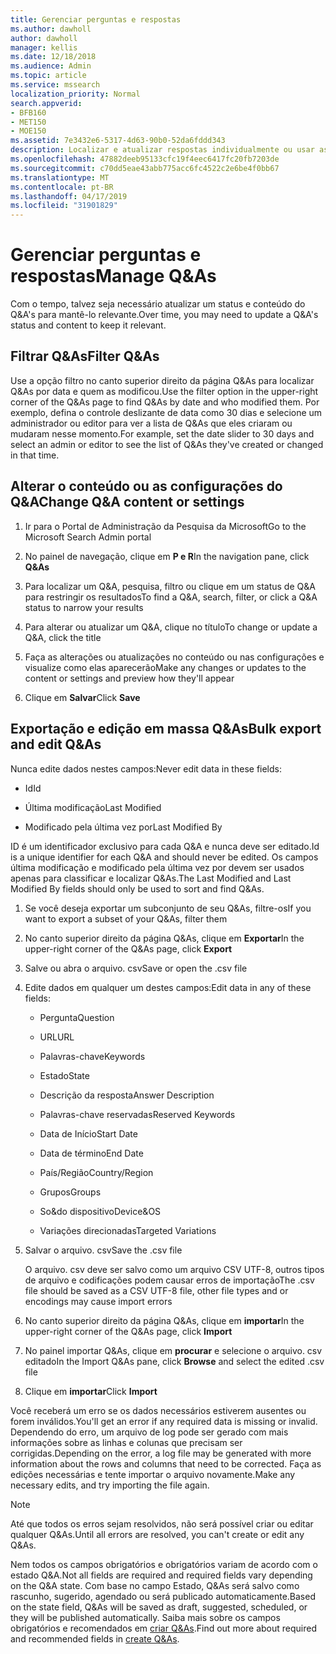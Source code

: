 ```yaml
---
title: Gerenciar perguntas e respostas
ms.author: dawholl
author: dawholl
manager: kellis
ms.date: 12/18/2018
ms.audience: Admin
ms.topic: article
ms.service: mssearch
localization_priority: Normal
search.appverid:
- BFB160
- MET150
- MOE150
ms.assetid: 7e3432e6-5317-4d63-90b0-52da6fddd343
description: Localizar e atualizar respostas individualmente ou usar as ferramentas de pesquisa da Microsoft disponíveis para editar todas de uma só vez
ms.openlocfilehash: 47882deeb95133cfc19f4eec6417fc20fb7203de
ms.sourcegitcommit: c70dd5eae43abb775acc6fc4522c2e6be4f0bb67
ms.translationtype: MT
ms.contentlocale: pt-BR
ms.lasthandoff: 04/17/2019
ms.locfileid: "31901829"
---
```

# <a name="manage-qas"></a><span data-ttu-id="98d42-103">Gerenciar perguntas e respostas</span><span class="sxs-lookup"><span data-stu-id="98d42-103">Manage Q&As</span></span>

<span data-ttu-id="98d42-104">Com o tempo, talvez seja necessário atualizar um status e conteúdo do Q&A's para mantê-lo relevante.</span><span class="sxs-lookup"><span data-stu-id="98d42-104">Over time, you may need to update a Q&A's status and content to keep it relevant.</span></span>
  
## <a name="filter-qas"></a><span data-ttu-id="98d42-105">Filtrar Q&As</span><span class="sxs-lookup"><span data-stu-id="98d42-105">Filter Q&As</span></span>

<span data-ttu-id="98d42-106">Use a opção filtro no canto superior direito da página Q&As para localizar Q&As por data e quem as modificou.</span><span class="sxs-lookup"><span data-stu-id="98d42-106">Use the filter option in the upper-right corner of the Q&As page to find Q&As by date and who modified them.</span></span> <span data-ttu-id="98d42-107">Por exemplo, defina o controle deslizante de data como 30 dias e selecione um administrador ou editor para ver a lista de Q&As que eles criaram ou mudaram nesse momento.</span><span class="sxs-lookup"><span data-stu-id="98d42-107">For example, set the date slider to 30 days and select an admin or editor to see the list of Q&As they've created or changed in that time.</span></span>
  
## <a name="change-qa-content-or-settings"></a><span data-ttu-id="98d42-108">Alterar o conteúdo ou as configurações do Q&A</span><span class="sxs-lookup"><span data-stu-id="98d42-108">Change Q&A content or settings</span></span>

1. <span data-ttu-id="98d42-109">Ir para o Portal de Administração da Pesquisa da Microsoft</span><span class="sxs-lookup"><span data-stu-id="98d42-109">Go to the Microsoft Search Admin portal</span></span>
    
2. <span data-ttu-id="98d42-110">No painel de navegação, clique em **P e R**</span><span class="sxs-lookup"><span data-stu-id="98d42-110">In the navigation pane, click **Q&As**</span></span>
    
3. <span data-ttu-id="98d42-111">Para localizar um Q&A, pesquisa, filtro ou clique em um status de Q&A para restringir os resultados</span><span class="sxs-lookup"><span data-stu-id="98d42-111">To find a Q&A, search, filter, or click a Q&A status to narrow your results</span></span>
    
4. <span data-ttu-id="98d42-112">Para alterar ou atualizar um Q&A, clique no título</span><span class="sxs-lookup"><span data-stu-id="98d42-112">To change or update a Q&A, click the title</span></span>
    
5. <span data-ttu-id="98d42-113">Faça as alterações ou atualizações no conteúdo ou nas configurações e visualize como elas aparecerão</span><span class="sxs-lookup"><span data-stu-id="98d42-113">Make any changes or updates to the content or settings and preview how they'll appear</span></span>
    
6. <span data-ttu-id="98d42-114">Clique em **Salvar**</span><span class="sxs-lookup"><span data-stu-id="98d42-114">Click **Save**</span></span>
    
## <a name="bulk-export-and-edit-qas"></a><span data-ttu-id="98d42-115">Exportação e edição em massa Q&As</span><span class="sxs-lookup"><span data-stu-id="98d42-115">Bulk export and edit Q&As</span></span>

<span data-ttu-id="98d42-116">Nunca edite dados nestes campos:</span><span class="sxs-lookup"><span data-stu-id="98d42-116">Never edit data in these fields:</span></span>
  
- <span data-ttu-id="98d42-117">Id</span><span class="sxs-lookup"><span data-stu-id="98d42-117">Id</span></span>
    
- <span data-ttu-id="98d42-118">Última modificação</span><span class="sxs-lookup"><span data-stu-id="98d42-118">Last Modified</span></span>
    
- <span data-ttu-id="98d42-119">Modificado pela última vez por</span><span class="sxs-lookup"><span data-stu-id="98d42-119">Last Modified By</span></span>
    
<span data-ttu-id="98d42-120">ID é um identificador exclusivo para cada Q&A e nunca deve ser editado.</span><span class="sxs-lookup"><span data-stu-id="98d42-120">Id is a unique identifier for each Q&A and should never be edited.</span></span> <span data-ttu-id="98d42-121">Os campos última modificação e modificado pela última vez por devem ser usados apenas para classificar e localizar Q&As.</span><span class="sxs-lookup"><span data-stu-id="98d42-121">The Last Modified and Last Modified By fields should only be used to sort and find Q&As.</span></span>
  
1. <span data-ttu-id="98d42-122">Se você deseja exportar um subconjunto de seu Q&As, filtre-os</span><span class="sxs-lookup"><span data-stu-id="98d42-122">If you want to export a subset of your Q&As, filter them</span></span>
    
2. <span data-ttu-id="98d42-123">No canto superior direito da página Q&As, clique em **Exportar**</span><span class="sxs-lookup"><span data-stu-id="98d42-123">In the upper-right corner of the Q&As page, click **Export**</span></span>
    
3. <span data-ttu-id="98d42-124">Salve ou abra o arquivo. csv</span><span class="sxs-lookup"><span data-stu-id="98d42-124">Save or open the .csv file</span></span>
    
4. <span data-ttu-id="98d42-125">Edite dados em qualquer um destes campos:</span><span class="sxs-lookup"><span data-stu-id="98d42-125">Edit data in any of these fields:</span></span>
    
   - <span data-ttu-id="98d42-126">Pergunta</span><span class="sxs-lookup"><span data-stu-id="98d42-126">Question</span></span>
    
   - <span data-ttu-id="98d42-127">URL</span><span class="sxs-lookup"><span data-stu-id="98d42-127">URL</span></span>
      
   - <span data-ttu-id="98d42-128">Palavras-chave</span><span class="sxs-lookup"><span data-stu-id="98d42-128">Keywords</span></span>
    
   - <span data-ttu-id="98d42-129">Estado</span><span class="sxs-lookup"><span data-stu-id="98d42-129">State</span></span>
    
   - <span data-ttu-id="98d42-130">Descrição da resposta</span><span class="sxs-lookup"><span data-stu-id="98d42-130">Answer Description</span></span>
    
   - <span data-ttu-id="98d42-131">Palavras-chave reservadas</span><span class="sxs-lookup"><span data-stu-id="98d42-131">Reserved Keywords</span></span>
    
   - <span data-ttu-id="98d42-132">Data de Início</span><span class="sxs-lookup"><span data-stu-id="98d42-132">Start Date</span></span>
    
   - <span data-ttu-id="98d42-133">Data de término</span><span class="sxs-lookup"><span data-stu-id="98d42-133">End Date</span></span>
    
   - <span data-ttu-id="98d42-134">País/Região</span><span class="sxs-lookup"><span data-stu-id="98d42-134">Country/Region</span></span>
    
   - <span data-ttu-id="98d42-135">Grupos</span><span class="sxs-lookup"><span data-stu-id="98d42-135">Groups</span></span>
    
   - <span data-ttu-id="98d42-136">So&amp;do dispositivo</span><span class="sxs-lookup"><span data-stu-id="98d42-136">Device&amp;OS</span></span>
    
   - <span data-ttu-id="98d42-137">Variações direcionadas</span><span class="sxs-lookup"><span data-stu-id="98d42-137">Targeted Variations</span></span>
    
5. <span data-ttu-id="98d42-138">Salvar o arquivo. csv</span><span class="sxs-lookup"><span data-stu-id="98d42-138">Save the .csv file</span></span>

    <span data-ttu-id="98d42-139">O arquivo. csv deve ser salvo como um arquivo CSV UTF-8, outros tipos de arquivo e codificações podem causar erros de importação</span><span class="sxs-lookup"><span data-stu-id="98d42-139">The .csv file should be saved as a CSV UTF-8 file, other file types and or encodings may cause import errors</span></span>
    
6. <span data-ttu-id="98d42-140">No canto superior direito da página Q&As, clique em **importar**</span><span class="sxs-lookup"><span data-stu-id="98d42-140">In the upper-right corner of the Q&As page, click **Import**</span></span>
    
7. <span data-ttu-id="98d42-141">No painel importar Q&As, clique em **procurar** e selecione o arquivo. csv editado</span><span class="sxs-lookup"><span data-stu-id="98d42-141">In the Import Q&As pane, click **Browse** and select the edited .csv file</span></span> 
    
8. <span data-ttu-id="98d42-142">Clique em **importar**</span><span class="sxs-lookup"><span data-stu-id="98d42-142">Click **Import**</span></span>
    
<span data-ttu-id="98d42-143">Você receberá um erro se os dados necessários estiverem ausentes ou forem inválidos.</span><span class="sxs-lookup"><span data-stu-id="98d42-143">You'll get an error if any required data is missing or invalid.</span></span> <span data-ttu-id="98d42-144">Dependendo do erro, um arquivo de log pode ser gerado com mais informações sobre as linhas e colunas que precisam ser corrigidas.</span><span class="sxs-lookup"><span data-stu-id="98d42-144">Depending on the error, a log file may be generated with more information about the rows and columns that need to be corrected.</span></span> <span data-ttu-id="98d42-145">Faça as edições necessárias e tente importar o arquivo novamente.</span><span class="sxs-lookup"><span data-stu-id="98d42-145">Make any necessary edits, and try importing the file again.</span></span>
  
> [!NOTE]
> <span data-ttu-id="98d42-146">Até que todos os erros sejam resolvidos, não será possível criar ou editar qualquer Q&As.</span><span class="sxs-lookup"><span data-stu-id="98d42-146">Until all errors are resolved, you can't create or edit any Q&As.</span></span> 
  
<span data-ttu-id="98d42-147">Nem todos os campos obrigatórios e obrigatórios variam de acordo com o estado Q&A.</span><span class="sxs-lookup"><span data-stu-id="98d42-147">Not all fields are required and required fields vary depending on the Q&A state.</span></span> <span data-ttu-id="98d42-148">Com base no campo Estado, Q&As será salvo como rascunho, sugerido, agendado ou será publicado automaticamente.</span><span class="sxs-lookup"><span data-stu-id="98d42-148">Based on the state field, Q&As will be saved as draft, suggested, scheduled, or they will be published automatically.</span></span> <span data-ttu-id="98d42-149">Saiba mais sobre os campos obrigatórios e recomendados em [criar Q&As](create-qas.md).</span><span class="sxs-lookup"><span data-stu-id="98d42-149">Find out more about required and recommended fields in [create Q&As](create-qas.md).</span></span>

  

